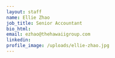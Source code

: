 ```yaml
---
layout: staff
name: Ellie Zhao
job_title: Senior Accountant
bio_html:
email: ezhao@thehawaiigroup.com
linkedin:
profile_image: /uploads/ellie-zhao.jpg
---
```



